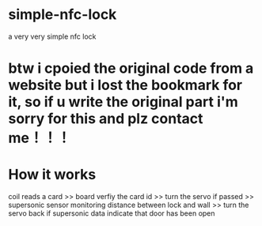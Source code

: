 # simple-nfc-lock
a very very simple nfc lock
# btw i cpoied the original code from a website but i lost the bookmark for it, so if u write the original part i'm sorry for this and plz contact me！！！
# How it works
coil reads a card >> board verfiy the card id >> turn the servo if passed >> supersonic sensor monitoring distance between lock and wall >> turn the servo back if supersonic data indicate that door has been open
